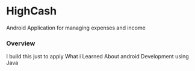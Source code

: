 # HighCash
Android Application for managing expenses and income

### Overview
I build this just to apply What i Learned About android Development using Java

